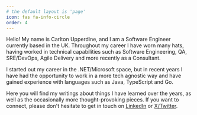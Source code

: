 ```yaml
---
# the default layout is 'page'
icon: fas fa-info-circle
order: 4
---
```


Hello! My name is Carlton Upperdine, and I am a
Software Engineer currently based in the UK. Throughout my career I have worn many hats, having worked in technical
capabilities such as Software Engineering, QA, SRE/DevOps, Agile
Delivery and more recently as a Consultant.

I started out my career in the .NET/Microsoft space, but in recent
years I have had the opportunity to work in a more tech agnostic way
and have gained experience with languages such as Java, TypeScript and
Go.

Here you will find my writings about things I have learned over the years, as well as the occasionally more thought-provoking pieces. If you want to connect, please don't hesitate to get in touch on [LinkedIn](https://linkedin.com/in/carltonupp) or [X/Twitter](https://x.com/carltonupp).
